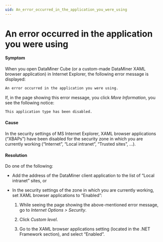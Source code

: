 ```yaml
---
uid: An_error_occurred_in_the_application_you_were_using
---
```


# An error occurred in the application you were using

#### Symptom

When you open DataMiner Cube (or a custom-made DataMiner XAML browser application) in Internet Explorer, the following error message is displayed:

```txt
An error occurred in the application you were using.
```

If, in the page showing this error message, you click *More Information*, you see the following notice:

```txt
This application type has been disabled.
```

#### Cause

In the security settings of MS Internet Explorer, XAML browser applications (“XBAPs”) have been disabled for the security zone in which you are currently working (“Internet”, “Local intranet”, “Trusted sites”, ...).

#### Resolution

Do one of the following:

- Add the address of the DataMiner client application to the list of “Local intranet” sites, or

- In the security settings of the zone in which you are currently working, set XAML browser applications to “Enabled”:

    1. While seeing the page showing the above-mentioned error message, go to *Internet Options \> Security*.

    2. Click *Custom level*.

    3. Go to the XAML browser applications setting (located in the .NET Framework section), and select “Enabled”.
